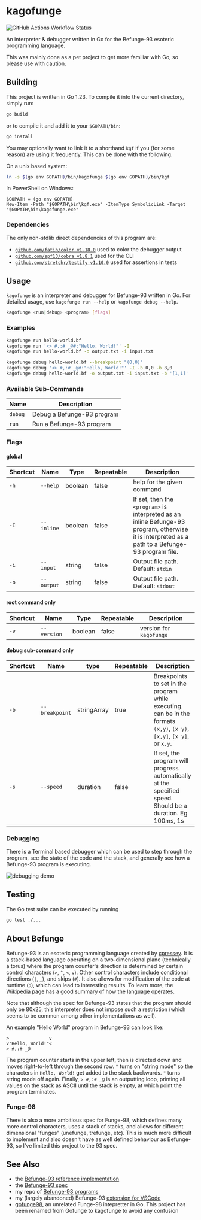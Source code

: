 # kagofunge
![GitHub Actions Workflow Status](https://img.shields.io/github/actions/workflow/status/kagof/kagofunge/test.yml)


An interpreter & debugger written in Go for the Befunge-93 esoteric programming language.

This was mainly done as a pet project to get more familiar with Go, so please use with caution.

## Building

This project is written in Go 1.23. To compile it into the current directory, simply run:
```sh
go build
```

or to compile it and add it to your `$GOPATH/bin`:

```sh
go install
```

You may optionally want to link it to a shorthand `kgf` if you (for some reason) are using it frequently. This can be done with the following.

On a unix based system:
```sh
ln -s $(go env GOPATH)/bin/kagofunge $(go env GOPATH)/bin/kgf
```

In PowerShell on Windows:
```pwsh
$GOPATH = (go env GOPATH)
New-Item -Path "$GOPATH\bin\kgf.exe" -ItemType SymbolicLink -Target "$GOPATH\bin\kagofunge.exe"
```

### Dependencies

The only non-stdlib direct dependencies of this program are:

* [`github.com/fatih/color v1.18.0`](https://github.com/fatih/color) used to color the debugger output
* [`github.com/spf13/cobra v1.8.1`](https://github.com/spf13/cobra) used for the CLI
* [`github.com/stretchr/testify v1.10.0`](https://github.com/stretchr/testify) used for assertions in tests

## Usage

`kagofunge` is an interpreter and debugger for Befunge-93 written in Go.
For detailed usage, use `kagofunge run --help` or `kagofunge debug --help`.

```sh
kagofunge <run|debug> <program> [flags]
```

### Examples

```sh
kagofunge run hello-world.bf
kagofunge run '<> #,:# _@#:"Hello, World!"' -I
kagofunge run hello-world.bf -o output.txt -i input.txt
```

```sh
kagofunge debug hello-world.bf --breakpoint "(0,0)"
kagofunge debug '<> #,:# _@#:"Hello, World!"' -I -b 0,0 -b 8,0
kagofunge debug hello-world.bf -o output.txt -i input.txt -b '[1,1]'
```

### Available Sub-Commands

| Name    | Description                |
|---------|----------------------------|
| `debug` | Debug a Befunge-93 program |
| `run`   | Run a Befunge-93 program   | 

### Flags

#### global
| Shortcut | Name        | Type    | Repeatable | Description                                                                                                                                      |
|----------|-------------|---------|------------|--------------------------------------------------------------------------------------------------------------------------------------------------|
| `-h`     | `--help`    | boolean | false      | help for the given command                                                                                                                       |
| `-I`     | `--inline`  | boolean | false      | If set, then the `<program>` is interpreted as an inline Befunge-93 program, otherwise it is interpreted as a path to a Befunge-93 program file. |
| `-i`     | `--input`   | string  | false      | Output file path. Default: `stdin`                                                                                                               |
| `-o`     | `--output`  | string  | false      | Output file path. Default: `stdout`                                                                                                              |

#### root command only
| Shortcut | Name        | Type    | Repeatable | Description             |
|----------|-------------|---------|------------|-------------------------|
| `-v`     | `--version` | boolean | false      | version for `kagofunge` |

#### debug sub-command only
| Shortcut | Name           | type        | Repeatable | Description                                                                                                            |
|----------|----------------|-------------|------------|------------------------------------------------------------------------------------------------------------------------|
| `-b`     | `--breakpoint` | stringArray | true       | Breakpoints to set in the program while executing. can be in the formats `(x,y)`, `(x y)`, `[x,y]`, `[x y]`, or `x,y`. |
| `-s`     | `--speed`      | duration    | false      | If set, the program will progress automatically at the specified speed. Should be a duration. Eg 100ms, 1s             |s

### Debugging

There is a Terminal based debugger which can be used to step through the program, see the state of the code and the stack, and generally see how a Befunge-93 program is executing.

![debugging demo](img/_debug_demo.gif)

## Testing

The Go test suite can be executed by running

```sh
go test ./...
```

## About Befunge

Befunge-93 is an esoteric programming language created by [cpressey](https://catseye.tc/). It is a stack-based language operating on a two-dimensional plane (technically a torus) where the program counter's direction is determined by certain control characters (`>`, `^`, `<`, `v`). Other control characters include conditional directions (`|`, `_`), and skips (`#`). It also allows for modification of the code at runtime (`p`), which can lead to interesting results. To learn more, the [Wikipedia page](https://en.wikipedia.org/wiki/Befunge) has a good summary of how the language operates.

Note that although the spec for Befunge-93 states that the program should only be 80x25, this interpreter does not impose such a restriction (which seems to be common among other implementations as well).

An example "Hello World" program in Befunge-93 can look like:

```Befunge
>               v
v"Hello, World!"<
> #,:# _@
```
The program counter starts in the upper left, then is directed down and moves right-to-left through the second row. `"` turns on "string mode" so the characters in `Hello, World!` get added to the stack backwards. `"` turns string mode off again. Finally, `> #,:# _@` is an outputting loop, printing all values on the stack as ASCII until the stack is empty, at which point the program terminates.

### Funge-98

There is also a more ambitious spec for Funge-98, which defines many more control characters, uses a stack of stacks, and allows for different dimensional "funges" (unefunge, trefunge, etc). This is much more difficult to implement and also doesn't have as well defined behaviour as Befunge-93, so I've limited this project to the 93 spec.

## See Also

* the [Befunge-93 reference implementation](https://codeberg.org/catseye/Befunge-93)
* the [Befunge-93 spec](https://codeberg.org/catseye/Befunge-93/src/branch/master/doc/Befunge-93.markdown)
* my repo of [Befunge-93 programs](https://github.com/kagof/BefungeRepo)
* my (largely abandoned) Befunge-93 [extension for VSCode](https://marketplace.visualstudio.com/items?itemName=kagof.befunge)
* [gofunge98](https://github.com/adyxax/gofunge98), an unrelated Funge-98 intepretter in Go. This project has been renamed from Gofunge to kagofunge to avoid any confusion
